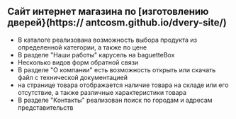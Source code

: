 ## Сайт интернет магазина по [изготовлению дверей}(https:// antcosm.github.io/dvery-site/)

- В каталоге реализована возможность выбора продукта из определенной категории, а также по цене
- В разделе "Наши работы" карусель на baguetteBox
- Несколько видов форм обратной связи
- В разделе "О компании" есть возможность открыть или скачать файл с технической документацией
- на странице товара отображается наличие товара на складе или его отсутствие, а также различные характеристики товара
- В разделе "Контакты" реализован поиск по городам и адресам представительств
